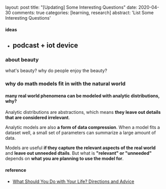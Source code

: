 layout: post
title: "[Updating] Some Interesting Questions"
date: 2020-04-30
comments: true
categories: [learning, research]
abstract: 'List Some Interesting Questions'


#### ideas 
 * podcast + iot device  
   - 


### about beauty  
what's beauty?  why do people enjoy the beauty?  

### why do math models fit in with the natural world  
#### many real world phenomena can be modeled with analytic distributions, why?  

Analytic distributions are abstractions, which means **they leave out details that are considered irrelevant**.  

Analytic models are also **a form of data compression**. When a model fits a dataset well, a small set of parameters can summarize a large amount of data.   

Models are useful **if they capture the relevant aspects of the real world** and **leave out unneeded dtails**. But what is **"relevant" or "unneeded"** depends on **what you are planning to use the model for**. 



#### reference 
* [What Should You Do with Your Life? Directions and Advice](https://guzey.com/personal/what-should-you-do-with-your-life/)